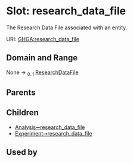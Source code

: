 
# Slot: research_data_file


The Research Data File associated with an entity.

URI: [GHGA:research_data_file](https://w3id.org/GHGA/research_data_file)


## Domain and Range

None &#8594;  <sub>0..1</sub> [ResearchDataFile](ResearchDataFile.md)

## Parents


## Children

 *  [Analysis➞research_data_file](Analysis_research_data_file.md)
 *  [Experiment➞research_data_file](Experiment_research_data_file.md)

## Used by

